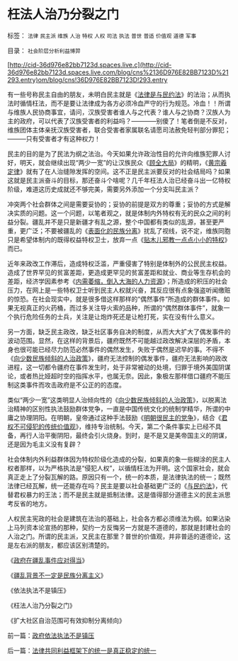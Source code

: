 # 枉法人治乃分裂之门

标签： `法律` `民主派` `维族` `人治` `特权` `人权` `司法` `执法` `普世` `普适` `价值观` `道德` `军事` 

目录： `社会阶层分析利益博羿`

[http://cid-36d976e82bb7123d.spaces.live.c](http://cid-36d976e82bb7123d.spaces.live.com/blog/cns%2136D976E82BB7123D%21293.entry)om/blog/cns!36D976E82BB7123D!293.entry

有一些号称民主自由的朋友，未明白民主就是《[法律是与民约法](../../../2007/9/30/民主就是与民约法；法律并不是道德的上层建筑.md)》的法治；从而执法时循情枉法，而不是要让法律成为各方必须冷血严守的行为规范。冷血！！所谓与维族人民协商事宜，请问，汉族受害者谁人与之代表？谁人与之协商？汉族人为主的政府，可以代表了汉族受害者的利益吗？————别傻了！笔者倒是不反对，维族团体主体亲抚汉族受害者，联合受害者家属联名请愿司法赦免轻判部分罪犯；———只有受害者才有这种权力！

民主的目的是为了民法为纲之法治。今天如果允许政治性目的允许向维族犯罪人讨好，明天，就会继续出现“两少一宽”的让汉族民众《[顾全大局](http://blog.sina.com.cn/s/blog_5563a64d0100cfes.html)》的精明，《[黄宗羲定律](../../../2009/2/9/人权经济学之“黄宗羲定律”.md)》就有了在人治缝隙发挥的空间。这不正是民主派要反对的社会结局吗？如果这就是民主派奋斗的目标，那还奋斗个啥呢？几千年枉法人治已经奋斗出一亿特权阶级，难道这历史成就还不够完美，需要另外添加一个分支叫民主派？

冲突两个社会群体之间是需要妥协的；妥协的前提是双方的尊重；妥协的方式是解决实质的问题。这一个问题，以笔者观之，就是体制内外特权有无的民众之间的利益分裂。疆乱并不是只是新疆才有乱之源，整个中国都有类似的乱源，甚至更严重，更广泛；不要被疆乱的《[表面化的民族分离](http://blog.sina.com.cn/s/blog_5563a64d0100dqjw.html)》扰乱了视线，说不定，维族同胞只是希望体制内的既得权益特权卫士，放弃一点《[贴木儿邪教一点点小小的特权](../../../2009/6/7/贴木儿邪教的极端可能只是退而无忧的小小的特权.md)》而已。

近年来政改工作滞后，造成特权泛滥，严重侵害了特别是体制外的公民民主权益。造成了世界罕见的贫富差距，更造成更罕见的贫富差距和就业、商业等生存机会的差距，经济学因素参考《[内需萎缩，倒入大海的人力资源](../../../2009/6/10/内需萎缩！把供应过剩的人力资源倒入大海.md)》；所造成的积压的社会压力，在网上是一些特权卫士听到民主人权就兴奋，其反应很有点象强盗听闻缴赃的惊恐。在社会现实中，就是很多借这样那样的“偶然事件”所造成的群体事件。如果无视真正的火药桶，而过多关注导火索的品种，所谓的“偶然群体事件”，就象一个执行危险任务的士兵，关注是让炮炸死还是让枪打死，实在没有什么意义。

另一方面，缺乏民主政改，缺乏社区事务自决的制度，从而大大扩大了偶发事件的波动范围。显然，在这样的背景后，疆府既然不可能越过政改解决深层的矛盾，本身也很可能已经尽力防范必然事件的偶然发生，失败于偶然是迟早的事。不得不《[向少数民族倾斜的人治政策](../../../2008/10/29/民主社会不需要有倾向性的“民族政策”.md)》，疆府无法控制的偶发事件，疆府无法影响的政改进程，这一切都令疆府在事件发生时，处于非常被动的处境，归罪于境外美国阴谋论，或者热比娅超时空的指挥水平，也属无奈。因此，象极左那样借口疆府不能压制这类事件而攻击政府是不公正的的态度。

类似“两少一宽”这类明显人治倾向性的《[向少数民族倾斜的人治政策](../../../2008/10/29/民主社会不需要有倾向性的“民族政策”.md)》，以脱离法治精神的区别性执法鼓励群体党争，一直是中国传统文化的统制学精华，所谓的中庸之协理阴阳。在明朝，皇帝通过这种手法鼓励《[明朝很民主的党争](http://blog.163.com/darthvad/blog/static/5339947020094211013072/)》，结合《[君权不可侵犯的传统价值观](../../../2009/3/25/中国式诡辩：疑证从有，君权裁决.md)》，维持专治统制。今天，第二个条件事实上已经不具备，再行人治平衡阴阳，最终会引火烧身。到时，是不是又是美帝国主义的阴谋，还是因为毛主义没有复辟？

社会体制内外利益群体因为特权阶级化造成的分裂，如果真的象一些糊涂的民主人权者那样，以为严格执法是“侵犯人权”，以循情枉法为开明。这个国家社会，就会真正走上了分裂瓦解的路。原因只有一个，统一的本质，是法律执法的统一；既然法律已经瓦解，统一还能存在吗？民主是要以社会基础更广泛的《[与民约法](../../../2007/9/30/民主就是与民约法；法律并不是道德的上层建筑.md)》，代替君权暴力的王法；而不是民主就是抵制法律。这是值得部分道德主义的民主派思考反省的地方。

人权民主宪政的社会是建筑在法治的基础上，社会各方都必须维法为纲。如果沾染上马列资本论宣扬的那种，契约一方反悔另一方就是不道德的，那就是封建社会的人治之门。所谓的民主派，又民主在那里？普世的价值观，并非普适的道德论，这是左右派的朋友，都应该区别清楚的。



《[政府在疆乱事件应对得当](../../../2009/7/11/政府在疆乱事件应对得当.md)》

《[疆乱背景不一定是民族分离主义](http://blog.sina.com.cn/s/blog_5563a64d0100dqjw.html)》

《依法执法不是镇压》

《枉法人治乃分裂之门》

《扩大社区自治范围可有效抑制分离倾向》

前一篇：[政府依法执法不是镇压](../../../2009/7/12/政府依法执法不是镇压.md)

后一篇：[法律共同利益框架下的统一是真正稳定的统一](../../../2009/7/12/法律共同利益框架下的统一是真正稳定的统一.md)